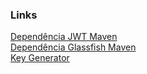 ### Links

[Dependência JWT Maven](https://mvnrepository.com/artifact/io.jsonwebtoken/jjwt/0.9.1)  
[Dependência Glassfish Maven](https://mvnrepository.com/artifact/org.glassfish.jaxb/jaxb-runtime/3.0.2)  
[Key Generator](https://www.allkeysgenerator.com/Random/Security-Encryption-Key-Generator.aspx)  